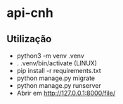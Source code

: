 # api-cnh

## Utilização
- python3 -m venv .venv
- . .venv/bin/activate (LINUX)
- pip install -r requirements.txt 
- python manage.py migrate
- python manage.py runserver
- Abrir em http://127.0.0.1:8000/file/